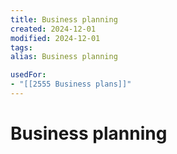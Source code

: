 ```yaml
---
title: Business planning
created: 2024-12-01
modified: 2024-12-01
tags: 
alias: Business planning

usedFor:
- "[[2555 Business plans]]"
---
```

# Business planning

